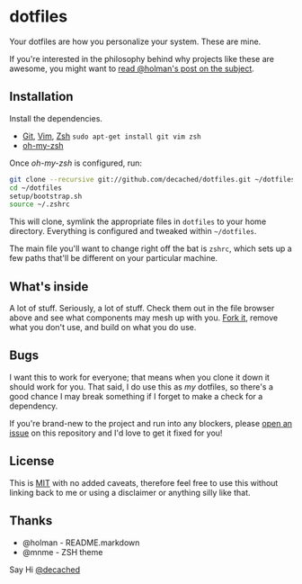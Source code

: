 # dotfiles

Your dotfiles are how you personalize your system. These are mine.

If you're interested in the philosophy behind why projects like these are
awesome, you might want to [read @holman's post on the
subject](http://zachholman.com/2010/08/dotfiles-are-meant-to-be-forked/).

## Installation

Install the dependencies.

- [Git](http://git-scm.com), [Vim](http://www.vim.org), [Zsh](http://www.zsh.org) `sudo apt-get install git vim zsh`
- [oh-my-zsh](https://github.com/robbyrussell/oh-my-zsh)

Once *oh-my-zsh* is configured, run:

```bash
git clone --recursive git://github.com/decached/dotfiles.git ~/dotfiles
cd ~/dotfiles
setup/bootstrap.sh
source ~/.zshrc
```

This will clone, symlink the appropriate files in `dotfiles` to your home directory.
Everything is configured and tweaked within `~/dotfiles`.

The main file you'll want to change right off the bat is `zshrc`,
which sets up a few paths that'll be different on your particular machine.

## What's inside

A lot of stuff. Seriously, a lot of stuff. Check them out in the file browser
above and see what components may mesh up with you.
[Fork it](https://github.com/decached/dotfiles/fork), remove what you don't
use, and build on what you do use.

## Bugs

I want this to work for everyone; that means when you clone it down it should
work for you. That
said, I do use this as *my* dotfiles, so there's a good chance I may break
something if I forget to make a check for a dependency.

If you're brand-new to the project and run into any blockers, please
[open an issue](https://github.com/decached/dotfiles/issues) on this repository
and I'd love to get it fixed for you!

## License
This is [MIT](http://decached.mit-license.org) with no added caveats, therefore feel free to use this
without linking back to me or using a disclaimer or anything silly like that.

## Thanks
- @holman - README.markdown
- @mnme - ZSH theme

Say Hi [@decached](https://twitter.com/decached)

